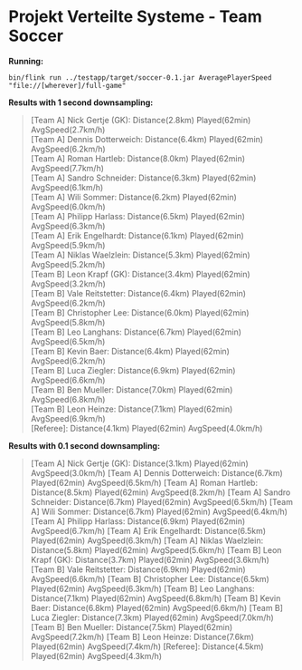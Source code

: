 # Projekt Verteilte Systeme - Team Soccer

**Running:**

    bin/flink run ../testapp/target/soccer-0.1.jar AveragePlayerSpeed "file://[wherever]/full-game"

**Results with 1 second downsampling:**

> [Team A] Nick Gertje (GK):   Distance(2.8km)   Played(62min)   AvgSpeed(2.7km/h)  
[Team A] Dennis Dotterweich:   Distance(6.4km)   Played(62min)   AvgSpeed(6.2km/h)  
[Team A] Roman Hartleb:   Distance(8.0km)   Played(62min)   AvgSpeed(7.7km/h)  
[Team A] Sandro Schneider:   Distance(6.3km)   Played(62min)   AvgSpeed(6.1km/h)  
[Team A] Wili Sommer:   Distance(6.2km)   Played(62min)   AvgSpeed(6.0km/h)  
[Team A] Philipp Harlass:   Distance(6.5km)   Played(62min)   AvgSpeed(6.3km/h)  
[Team A] Erik Engelhardt:   Distance(6.1km)   Played(62min)   AvgSpeed(5.9km/h)  
[Team A] Niklas Waelzlein:   Distance(5.3km)   Played(62min)   AvgSpeed(5.2km/h)  
[Team B] Leon Krapf (GK):   Distance(3.4km)   Played(62min)   AvgSpeed(3.2km/h)  
[Team B] Vale Reitstetter:   Distance(6.4km)   Played(62min)   AvgSpeed(6.2km/h)  
[Team B] Christopher Lee:   Distance(6.0km)   Played(62min)   AvgSpeed(5.8km/h)  
[Team B] Leo Langhans:   Distance(6.7km)   Played(62min)   AvgSpeed(6.5km/h)  
[Team B] Kevin Baer:   Distance(6.4km)   Played(62min)   AvgSpeed(6.2km/h)  
[Team B] Luca Ziegler:   Distance(6.9km)   Played(62min)   AvgSpeed(6.6km/h)  
[Team B] Ben Mueller:   Distance(7.0km)   Played(62min)   AvgSpeed(6.8km/h)  
[Team B] Leon Heinze:   Distance(7.1km)   Played(62min)   AvgSpeed(6.9km/h)  
[Referee]:   Distance(4.1km)   Played(62min)   AvgSpeed(4.0km/h)

**Results with 0.1 second downsampling:**

> [Team A] Nick Gertje (GK):   Distance(3.1km)   Played(62min)   AvgSpeed(3.0km/h)
[Team A] Dennis Dotterweich:   Distance(6.7km)   Played(62min)   AvgSpeed(6.5km/h)
[Team A] Roman Hartleb:   Distance(8.5km)   Played(62min)   AvgSpeed(8.2km/h)
[Team A] Sandro Schneider:   Distance(6.7km)   Played(62min)   AvgSpeed(6.5km/h)
[Team A] Wili Sommer:   Distance(6.7km)   Played(62min)   AvgSpeed(6.4km/h)
[Team A] Philipp Harlass:   Distance(6.9km)   Played(62min)   AvgSpeed(6.7km/h)
[Team A] Erik Engelhardt:   Distance(6.5km)   Played(62min)   AvgSpeed(6.3km/h)
[Team A] Niklas Waelzlein:   Distance(5.8km)   Played(62min)   AvgSpeed(5.6km/h)
[Team B] Leon Krapf (GK):   Distance(3.7km)   Played(62min)   AvgSpeed(3.6km/h)
[Team B] Vale Reitstetter:   Distance(6.9km)   Played(62min)   AvgSpeed(6.6km/h)
[Team B] Christopher Lee:   Distance(6.5km)   Played(62min)   AvgSpeed(6.3km/h)
[Team B] Leo Langhans:   Distance(7.1km)   Played(62min)   AvgSpeed(6.8km/h)
[Team B] Kevin Baer:   Distance(6.8km)   Played(62min)   AvgSpeed(6.6km/h)
[Team B] Luca Ziegler:   Distance(7.3km)   Played(62min)   AvgSpeed(7.0km/h)
[Team B] Ben Mueller:   Distance(7.5km)   Played(62min)   AvgSpeed(7.2km/h)
[Team B] Leon Heinze:   Distance(7.6km)   Played(62min)   AvgSpeed(7.4km/h)
[Referee]:   Distance(4.5km)   Played(62min)   AvgSpeed(4.3km/h)

